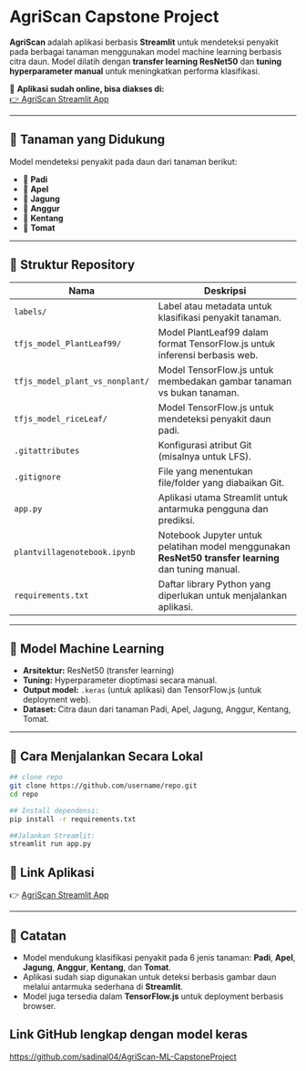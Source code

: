 # AgriScan Capstone Project

**AgriScan** adalah aplikasi berbasis **Streamlit** untuk mendeteksi penyakit pada berbagai tanaman menggunakan model machine learning berbasis citra daun. Model dilatih dengan **transfer learning ResNet50** dan **tuning hyperparameter manual** untuk meningkatkan performa klasifikasi.

🌱 **Aplikasi sudah online, bisa diakses di:**  
[👉 AgriScan Streamlit App](https://agriscan-capstoneproject.streamlit.app/)

---

## 🌾 Tanaman yang Didukung

Model mendeteksi penyakit pada daun dari tanaman berikut:
- 🌾 **Padi**
- 🍎 **Apel**
- 🌽 **Jagung**
- 🍇 **Anggur**
- 🥔 **Kentang**
- 🍅 **Tomat**

---

## 📂 Struktur Repository

| Nama | Deskripsi |
|-------|-----------|
| `labels/` | Label atau metadata untuk klasifikasi penyakit tanaman. |
| `tfjs_model_PlantLeaf99/` | Model PlantLeaf99 dalam format TensorFlow.js untuk inferensi berbasis web. |
| `tfjs_model_plant_vs_nonplant/` | Model TensorFlow.js untuk membedakan gambar tanaman vs bukan tanaman. |
| `tfjs_model_riceLeaf/` | Model TensorFlow.js untuk mendeteksi penyakit daun padi. |
| `.gitattributes` | Konfigurasi atribut Git (misalnya untuk LFS). |
| `.gitignore` | File yang menentukan file/folder yang diabaikan Git. |
| `app.py` | Aplikasi utama Streamlit untuk antarmuka pengguna dan prediksi. |
| `plantvillagenotebook.ipynb` | Notebook Jupyter untuk pelatihan model menggunakan **ResNet50 transfer learning** dan tuning manual. |
| `requirements.txt` | Daftar library Python yang diperlukan untuk menjalankan aplikasi. |

---

## 🔬 Model Machine Learning

- **Arsitektur:** ResNet50 (transfer learning)
- **Tuning:** Hyperparameter dioptimasi secara manual.
- **Output model:** `.keras` (untuk aplikasi) dan TensorFlow.js (untuk deployment web).
- **Dataset:** Citra daun dari tanaman Padi, Apel, Jagung, Anggur, Kentang, Tomat.

---

## 🚀 Cara Menjalankan Secara Lokal


```bash
## clone repo
git clone https://github.com/username/repo.git
cd repo

## Install dependensi:
pip install -r requirements.txt

##Jalankan Streamlit:
streamlit run app.py
```

## 🔗 Link Aplikasi

👉 [AgriScan Streamlit App](https://agriscan-capstoneproject.streamlit.app/)

---

## 📝 Catatan

- Model mendukung klasifikasi penyakit pada 6 jenis tanaman: **Padi**, **Apel**, **Jagung**, **Anggur**, **Kentang**, dan **Tomat**.
- Aplikasi sudah siap digunakan untuk deteksi berbasis gambar daun melalui antarmuka sederhana di **Streamlit**.
- Model juga tersedia dalam **TensorFlow.js** untuk deployment berbasis browser.

## Link GitHub lengkap dengan model keras
https://github.com/sadinal04/AgriScan-ML-CapstoneProject 